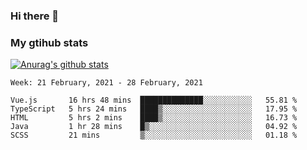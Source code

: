 ### Hi there 👋

### My gtihub stats

[![Anurag's github stats](https://github-readme-stats.vercel.app/api?username=gaozhidong)](https://github.com/gaozhidong/github-readme-stats)

<!--START_SECTION:waka-->
```text
Week: 21 February, 2021 - 28 February, 2021

Vue.js       16 hrs 48 mins  ██████████████░░░░░░░░░░░   55.81 % 
TypeScript   5 hrs 24 mins   ████▒░░░░░░░░░░░░░░░░░░░░   17.95 % 
HTML         5 hrs 2 mins    ████▒░░░░░░░░░░░░░░░░░░░░   16.73 % 
Java         1 hr 28 mins    █▒░░░░░░░░░░░░░░░░░░░░░░░   04.92 % 
SCSS         21 mins         ▒░░░░░░░░░░░░░░░░░░░░░░░░   01.18 % 
```
<!--END_SECTION:waka-->